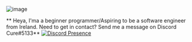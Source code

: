 ![image](https://user-images.githubusercontent.com/86529363/124513990-eaad5c80-ddd3-11eb-986c-49d9aef5ad67.png)


** Heya, I'ma a beginner programmer/Aspiring to be a software engineer from Ireland.
Need to get in contact? Send me a message on Discord Cure#5133**
[![Discord Presence](https://lanyard-profile-readme.vercel.app/api/767406118192152596)](https://discord.com/users/767406118192152596)





